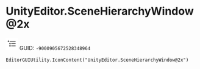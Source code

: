 # UnityEditor.SceneHierarchyWindow@2x
![](/img/UnityEditor.SceneHierarchyWindow@2x.png)
GUID: `-9000905672528348964`
```
EditorGUIUtility.IconContent("UnityEditor.SceneHierarchyWindow@2x")
```
